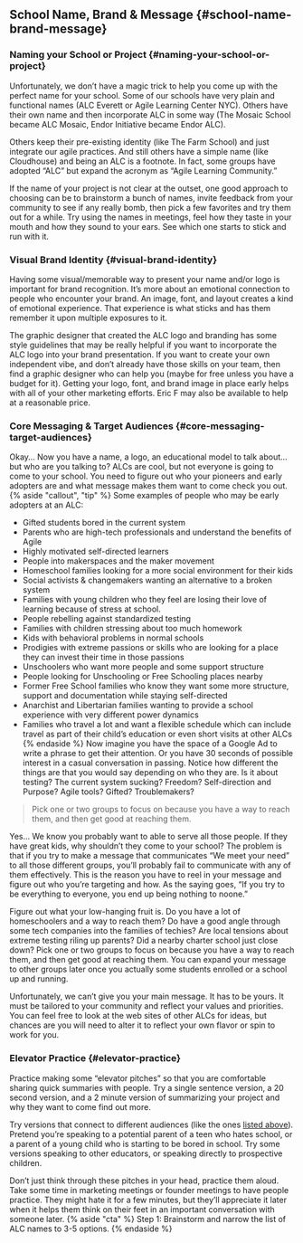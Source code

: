 ## School Name, Brand & Message {#school-name-brand-message}

### Naming your School or Project {#naming-your-school-or-project}

Unfortunately, we don’t have a magic trick to help you come up with the perfect name for your school. Some of our schools have very plain and functional names (ALC Everett or Agile Learning Center NYC). Others have their own name and then incorporate ALC in some way (The Mosaic School became ALC Mosaic, Endor Initiative became Endor ALC).

Others keep their pre-existing identity (like The Farm School) and just integrate our agile practices. And still others have a simple name (like Cloudhouse) and being an ALC is a footnote. In fact, some groups have adopted “ALC” but expand the acronym as “Agile Learning Community.”

If the name of your project is not clear at the outset, one good approach to choosing can be to brainstorm a bunch of names, invite feedback from your community to see if any really bomb, then pick a few favorites and try them out for a while. Try using the names in meetings, feel how they taste in your mouth and how they sound to your ears. See which one starts to stick and run with it.

### Visual Brand Identity {#visual-brand-identity}

Having some visual/memorable way to present your name and/or logo is important for brand recognition. It’s more about an emotional connection to people who encounter your brand. An image, font, and layout creates a kind of emotional experience. That experience is what sticks and has them remember it upon multiple exposures to it.

The graphic designer that created the ALC logo and branding has some style guidelines that may be really helpful if you want to incorporate the ALC logo into your brand presentation. If you want to create your own independent vibe, and don’t already have those skills on your team, then find a graphic designer who can help you (maybe for free unless you have a budget for it). Getting your logo, font, and brand image in place early helps with all of your other marketing efforts. Eric F may also be available to help at a reasonable price.

### Core Messaging & Target Audiences {#core-messaging-target-audiences}

Okay… Now you have a name, a logo, an educational model to talk about… but who are you talking to? ALCs are cool, but not everyone is going to come to your school. You need to figure out who your pioneers and early adopters are and what message makes them want to come check you out.
{% aside "callout", "tip" %}
Some examples of people who may be early adopters at an ALC:

*   Gifted students bored in the current system
*   Parents who are high-tech professionals and understand the benefits of Agile
*   Highly motivated self-directed learners
*   People into makerspaces and the maker movement
*   Homeschool families looking for a more social environment for their kids
*   Social activists & changemakers wanting an alternative to a broken system
*   Families with young children who they feel are losing their love of learning because of stress at school.
*   People rebelling against standardized testing
*   Families with children stressing about too much homework
*   Kids with behavioral problems in normal schools
*   Prodigies with extreme passions or skills who are looking for a place they can invest their time in those passions
*   Unschoolers who want more people and some support structure
*   People looking for Unschooling or Free Schooling places nearby
*   Former Free School families who know they want some more structure, support and documentation while staying self-directed
*   Anarchist and Libertarian families wanting to provide a school experience with very different power dynamics
*   Families who travel a lot and want a flexible schedule which can include travel as part of their child’s education or even short visits at other ALCs
{% endaside %}
Now imagine you have the space of a Google Ad to write a phrase to get their attention. Or you have 30 seconds of possible interest in a casual conversation in passing. Notice how different the things are that you would say depending on who they are. Is it about testing? The current system sucking? Freedom? Self-direction and Purpose? Agile tools? Gifted? Troublemakers?

>Pick one or two groups to focus on because you have a way to reach them, and then get good at reaching them.

Yes… We know you probably want to able to serve all those people. If they have great kids, why shouldn’t they come to your school? The problem is that if you try to make a message that communicates “We meet your need” to all those different groups, you’ll probably fail to communicate with any of them effectively. This is the reason you have to reel in your message and figure out who you’re targeting and how. As the saying goes, “If you try to be everything to everyone, you end up being nothing to noone.”

Figure out what your low-hanging fruit is. Do you have a lot of homeschoolers and a way to reach them? Do have a good angle through some tech companies into the families of techies? Are local tensions about extreme testing riling up parents? Did a nearby charter school just close down? Pick one or two groups to focus on because you have a way to reach them, and then get good at reaching them. You can expand your message to other groups later once you actually some students enrolled or a school up and running.

Unfortunately, we can’t give you your main message. It has to be yours. It must be tailored to your community and reflect your values and priorities. You can feel free to look at the web sites of other ALCs for ideas, but chances are you will need to alter it to reflect your own flavor or spin to work for you.

### Elevator Practice {#elevator-practice}

Practice making some “elevator pitches” so that you are comfortable sharing quick summaries with people. Try a single sentence version, a 20 second version, and a 2 minute version of summarizing your project and why they want to come find out more.

Try versions that connect to different audiences (like the ones [listed above](#core-messaging-target-audiences)). Pretend you’re speaking to a potential parent of a teen who hates school, or a parent of a young child who is starting to be bored in school. Try some versions speaking to other educators, or speaking directly to prospective children.

Don’t just think through these pitches in your head, practice them aloud. Take some time in marketing meetings or founder meetings to have people practice. They might hate it for a few minutes, but they’ll appreciate it later when it helps them think on their feet in an important conversation with someone later.
{% aside "cta" %}
Step 1: Brainstorm and narrow the list of ALC names to 3-5 options.
{% endaside %}